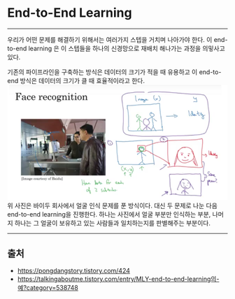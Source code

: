 # End-to-End Learning #
-------------------
우리가 어떤 문제를 해결하기 위해서는 여러가지 스텝을 거치며 나아가야 한다. 이 end-to-end learning 은 이 스텝들을 하나의 신경망으로 재배치 해나가는 과정을 의밓사고 있다.

기존의 파이프라인을 구축하는 방식은 데이터의 크기가 적을 때 유용하고 이 end-to-end 방식은 데이터의 크기가 클 때 효율적이라고 한다.
![picture](/image/2021_01_10_1.png)
위 사진은 바이두 회사에서 얼굴 인식 문제를 푼 방식이다. 대신 두 문제로 나눈 다음 end-to-end learning을 진행한다. 하나는 사진에서 얼굴 부분만 인식하는 부분, 나머지 하나는 그 얼굴이 보유하고 있는 사람들과 일치하는지를 판별해주는 부분이다.

----------------
## 출처 ##
* <https://pongdangstory.tistory.com/424>
* <https://talkingaboutme.tistory.com/entry/MLY-end-to-end-learning의-예?category=538748>